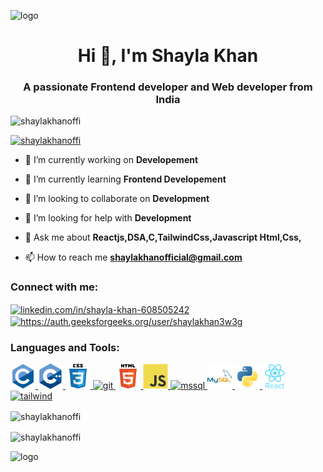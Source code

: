 ![logo](https://user-images.githubusercontent.com/85401522/193738869-1aae5c48-37b8-487d-bedb-de2dba39fd5e.png)
<h1 align="center">Hi 👋, I'm Shayla Khan</h1>
<h3 align="center">A passionate Frontend developer and Web developer from India</h3>

<p align="left"> <img src="https://komarev.com/ghpvc/?username=shaylakhanoffi&label=Profile%20views&color=0e75b6&style=flat" alt="shaylakhanoffi" /> </p>

<p align="left"> <a href="https://github.com/ryo-ma/github-profile-trophy"><img src="https://github-profile-trophy.vercel.app/?username=shaylakhanoffi" alt="shaylakhanoffi" /></a> </p>

- 🔭 I’m currently working on **Developement**

- 🌱 I’m currently learning **Frontend Developement**

- 👯 I’m looking to collaborate on **Development**

- 🤝 I’m looking for help with **Development**

- 💬 Ask me about **Reactjs,DSA,C,TailwindCss,Javascript Html,Css,**

- 📫 How to reach me **shaylakhanofficial@gmail.com**

<h3 align="left">Connect with me:</h3>
<p align="left">
<a href="https://linkedin.com/in/linkedin.com/in/shayla-khan-608505242" target="blank"><img align="center" src="https://raw.githubusercontent.com/rahuldkjain/github-profile-readme-generator/master/src/images/icons/Social/linked-in-alt.svg" alt="linkedin.com/in/shayla-khan-608505242" height="30" width="40" /></a>
<a href="https://auth.geeksforgeeks.org/user/https://auth.geeksforgeeks.org/user/shaylakhan3w3g" target="blank"><img align="center" src="https://raw.githubusercontent.com/rahuldkjain/github-profile-readme-generator/master/src/images/icons/Social/geeks-for-geeks.svg" alt="https://auth.geeksforgeeks.org/user/shaylakhan3w3g" height="30" width="40" /></a>
</p>

<h3 align="left">Languages and Tools:</h3>
<p align="left"> <a href="https://www.cprogramming.com/" target="_blank" rel="noreferrer"> <img src="https://raw.githubusercontent.com/devicons/devicon/master/icons/c/c-original.svg" alt="c" width="40" height="40"/> </a> <a href="https://www.w3schools.com/cpp/" target="_blank" rel="noreferrer"> <img src="https://raw.githubusercontent.com/devicons/devicon/master/icons/cplusplus/cplusplus-original.svg" alt="cplusplus" width="40" height="40"/> </a> <a href="https://www.w3schools.com/css/" target="_blank" rel="noreferrer"> <img src="https://raw.githubusercontent.com/devicons/devicon/master/icons/css3/css3-original-wordmark.svg" alt="css3" width="40" height="40"/> </a> <a href="https://git-scm.com/" target="_blank" rel="noreferrer"> <img src="https://www.vectorlogo.zone/logos/git-scm/git-scm-icon.svg" alt="git" width="40" height="40"/> </a> <a href="https://www.w3.org/html/" target="_blank" rel="noreferrer"> <img src="https://raw.githubusercontent.com/devicons/devicon/master/icons/html5/html5-original-wordmark.svg" alt="html5" width="40" height="40"/> </a> <a href="https://developer.mozilla.org/en-US/docs/Web/JavaScript" target="_blank" rel="noreferrer"> <img src="https://raw.githubusercontent.com/devicons/devicon/master/icons/javascript/javascript-original.svg" alt="javascript" width="40" height="40"/> </a> <a href="https://www.microsoft.com/en-us/sql-server" target="_blank" rel="noreferrer"> <img src="https://www.svgrepo.com/show/303229/microsoft-sql-server-logo.svg" alt="mssql" width="40" height="40"/> </a> <a href="https://www.mysql.com/" target="_blank" rel="noreferrer"> <img src="https://raw.githubusercontent.com/devicons/devicon/master/icons/mysql/mysql-original-wordmark.svg" alt="mysql" width="40" height="40"/> </a> <a href="https://www.python.org" target="_blank" rel="noreferrer"> <img src="https://raw.githubusercontent.com/devicons/devicon/master/icons/python/python-original.svg" alt="python" width="40" height="40"/> </a> <a href="https://reactjs.org/" target="_blank" rel="noreferrer"> <img src="https://raw.githubusercontent.com/devicons/devicon/master/icons/react/react-original-wordmark.svg" alt="react" width="40" height="40"/> </a> <a href="https://tailwindcss.com/" target="_blank" rel="noreferrer"> <img src="https://www.vectorlogo.zone/logos/tailwindcss/tailwindcss-icon.svg" alt="tailwind" width="40" height="40"/> </a> </p>

<p><img align="center" src="https://github-readme-stats.vercel.app/api/top-langs?username=shaylakhanoffi&show_icons=true&locale=en&layout=compact" alt="shaylakhanoffi" /></p>

<p><img align="center" src="https://github-readme-streak-stats.herokuapp.com/?user=shaylakhanoffi&" alt="shaylakhanoffi" /></p>


![logo](https://camo.githubusercontent.com/e81f15d7b378daa6b19c699061055c08888701c5a5d2e3ccae9577549dd67942/68747470733a2f2f6769746875622e6769746875626173736574732e636f6d2f696d616765732f6d6f64756c65732f736974652f686f6d652f666f6f7465722d696c6c757374726174696f6e2e737667)
